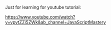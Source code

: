 Just for learning for youtube tutorial: 

https://www.youtube.com/watch?v=vpvtZZi5ZWk&ab_channel=JavaScriptMastery

